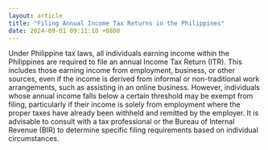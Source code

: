 ```yaml
---
layout: article
title: "Filing Annual Income Tax Returns in the Philippines"
date: 2024-09-01 09:11:10 +0800
---
```


<p>Under Philippine tax laws, all individuals earning income within the Philippines are required to file an annual Income Tax Return (ITR). This includes those earning income from employment, business, or other sources, even if the income is derived from informal or non-traditional work arrangements, such as assisting in an online business. However, individuals whose annual income falls below a certain threshold may be exempt from filing, particularly if their income is solely from employment where the proper taxes have already been withheld and remitted by the employer. It is advisable to consult with a tax professional or the Bureau of Internal Revenue (BIR) to determine specific filing requirements based on individual circumstances.</p>